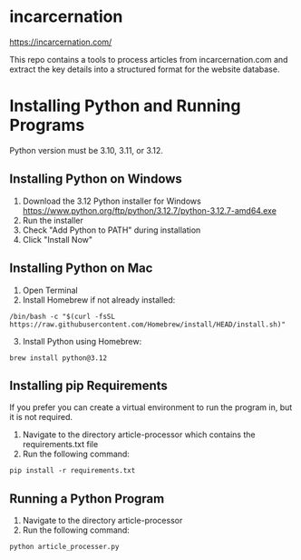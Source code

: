 # incarcernation
https://incarcernation.com/

This repo contains a tools to process articles from incarcernation.com and extract the key details into a structured format for the website database.

# Installing Python and Running Programs
Python version must be 3.10, 3.11, or 3.12.

## Installing Python on Windows

1. Download the 3.12 Python installer for Windows https://www.python.org/ftp/python/3.12.7/python-3.12.7-amd64.exe
2. Run the installer
3. Check "Add Python to PATH" during installation
4. Click "Install Now"

## Installing Python on Mac

1. Open Terminal
2. Install Homebrew if not already installed:
```
/bin/bash -c "$(curl -fsSL https://raw.githubusercontent.com/Homebrew/install/HEAD/install.sh)"
```
3. Install Python using Homebrew:
```
brew install python@3.12
```

## Installing pip Requirements
If you prefer you can create a virtual environment to run the program in, but it is not required.

1. Navigate to the directory article-processor which contains the requirements.txt file
2. Run the following command:
```
pip install -r requirements.txt
```

## Running a Python Program

1. Navigate to the directory article-processor
2. Run the following command:
```
python article_processer.py
```
